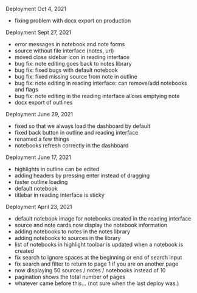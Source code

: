 Deployment Oct 4, 2021
- fixing problem with docx export on production

Deployment Sept 27, 2021
- error messages in notebook and note forms
- source without file interface (notes, url)
- moved close sidebar icon in reading interface
- bug fix: note editing goes back to notes library
- bug fix: fixed bugs with default notebook
- bug fix: fixed missing source from note in outline
- bug fix: note editing in reading interface: can remove/add notebooks and flags
- bug fix: note editing in the reading interface allows emptying note
- docx export of outlines

Deployment June 29, 2021
- fixed so that we always load the dashboard by default
- fixed back button in outline and reading interface
- renamed a few things
- notebooks refresh correctly in the dashboard

Deployment June 17, 2021
- highlights in outline can be edited
- adding headers by pressing enter instead of dragging
- faster outline loading
- default notebook
- titlebar in reading interface is sticky

Deployment April 23, 2021
- default notebook image for notebooks created in the reading interface
- source and note cards now display the notebook information
- adding notebooks to notes in the notes library
- adding notebooks to sources in the library
- list of notebooks in highlight toolbar is updated when a notebook is created
- fix search to ignore spaces at the beginning or end of search input
- fix search and filter to return to page 1 if you are on another page
- now displaying 50 sources / notes / notebooks instead of 10
- pagination shows the total number of pages
- whatever came before this... (not sure when the last deploy was.)